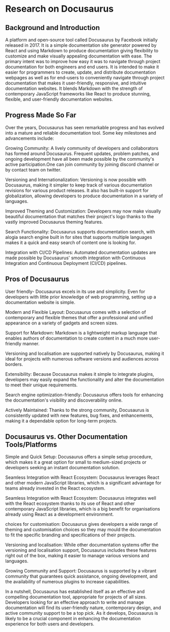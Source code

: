 # Research on Docusaurus

## Background and Introduction

A platform and open-source tool called Docusaurus by Facebook initially released in 2017. It is a
simple documentation site generator powered by React and using Markdown to produce documentation
giving flexibility to customize and make visually appealing documentation with ease. The primary
intent was to improve how easy it was to navigate through project documentation for both engineers
and end users. It is intended to make it easier for programmers to create, update, and distribute
documentation webpages as well as for end-users to conveniently navigate through project
documentation that makes it user-friendly, responsive, and intuitive documentation websites. It
blends Markdown with the strength of contemporary JavaScript frameworks like React to produce
stunning, flexible, and user-friendly documentation websites.

## Progress Made So Far

Over the years, Docusaurus has seen remarkable progress and has evolved into a mature and reliable
documentation tool. Some key milestones and advancements include:

Growing Community: A lively community of developers and collaborators has formed around Docusaurus.
Frequent updates, problem patches, and ongoing development have all been made possible by the
community's active participation.One can join community by joining discord channel or by contact
team on twitter.

Versioning and Internationalization: Versioning is now possible with Docusaurus, making it simpler
to keep track of various documentation revisions for various product releases. It also has built-in
support for globalization, allowing developers to produce documentation in a variety of languages.

Improved Theming and Customization: Developers may now make visually beautiful documentation that
matches their project's logo thanks to the vastly improved Docusaurus theming features.

Search Functionality: Docusaurus supports documentation search, with alogia search engine built in
for sites that supports multiple languages makes it a quick and easy search of content one is
looking for.

Integration with CI/CD Pipelines: Automated documentation updates are made possible by Docusaurus'
smooth integration with Continuous Integration and Continuous Deployment (CI/CD) pipelines.

## Pros of Docusaurus

User friendly- Docusaurus excels in its use and simplicity. Even for developers with little prior
knowledge of web programming, setting up a documentation website is simple.

Modern and Flexible Layout: Docusaurus comes with a selection of contemporary and flexible themes
that offer a professional and unified appearance on a variety of gadgets and screen sizes.

Support for Markdown: Markdown is a lightweight markup language that enables authors of
documentation to create content in a much more user-friendly manner.

Versioning and localisation are supported natively by Docusaurus, making it ideal for projects with
numerous software versions and audiences across borders.

Extensibility: Because Docusaurus makes it simple to integrate plugins, developers may easily expand
the functionality and alter the documentation to meet their unique requirements.

Search engine optimization-friendly: Docusaurus offers tools for enhancing the documentation's
visibility and discoverability online.

Actively Maintained: Thanks to the strong community, Docusaurus is consistently updated with new
features, bug fixes, and enhancements, making it a dependable option for long-term projects.

## Docusaurus vs. Other Documentation Tools/Platforms

Simple and Quick Setup: Docusaurus offers a simple setup procedure, which makes it a great option
for small to medium-sized projects or developers seeking an instant documentation solution.

Seamless Integration with React Ecosystem: Docusaurus leverages React and other modern JavaScript
libraries, which is a significant advantage for teams already invested in the React ecosystem.

Seamless Integration with React Ecosystem: Docusaurus integrates well with the React ecosystem
thanks to its use of React and other contemporary JavaScript libraries, which is a big benefit for
organisations already using React as a development environment.

choices for customisation: Docusaurus gives developers a wide range of theming and customisation
choices so they may mould the documentation to fit the specific branding and specifications of their
projects.

Versioning and localisation: While other documentation systems offer the versioning and localisation
support, Docusaurus includes these features right out of the box, making it easier to manage various
versions and languages.

Growing Community and Support: Docusaurus is supported by a vibrant community that guarantees quick
assistance, ongoing development, and the availability of numerous plugins to increase capabilities.

In a nutshell, Docusaurus has established itself as an effective and compelling documentation tool,
appropriate for projects of all sizes. Developers looking for an effective approach to write and
manage documentation will find its user-friendly nature, contemporary design, and active community
support to be a top pick. As it develops, Docusaurus is likely to be a crucial component in
enhancing the documentation experience for both users and developers.
